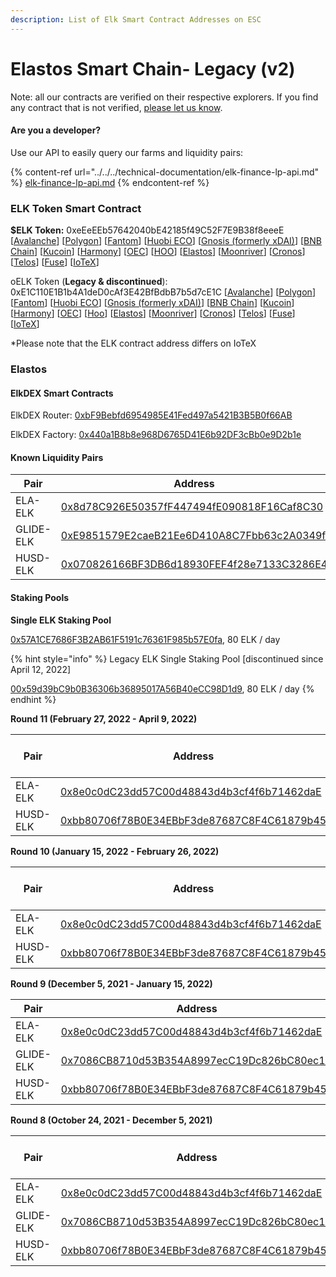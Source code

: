 ```yaml
---
description: List of Elk Smart Contract Addresses on ESC
---
```


# Elastos Smart Chain- Legacy (v2)

Note: all our contracts are verified on their respective explorers. If you find any contract that is not verified, [please let us know](mailto:hello@elk.finance).

#### Are you a developer?

Use our API to easily query our farms and liquidity pairs:

{% content-ref url="../../../technical-documentation/elk-finance-lp-api.md" %}
[elk-finance-lp-api.md](../../../technical-documentation/elk-finance-lp-api.md)
{% endcontent-ref %}

### ELK Token Smart Contract

**$ELK Token:** 0xeEeEEb57642040bE42185f49C52F7E9B38f8eeeE \[[Avalanche](https://snowscan.xyz/token/0xeeeeeb57642040be42185f49c52f7e9b38f8eeee)] \[[Polygon](https://polygonscan.com/token/0xeEeEEb57642040bE42185f49C52F7E9B38f8eeeE)] \[[Fantom](https://ftmscan.com/token/0xeEeEEb57642040bE42185f49C52F7E9B38f8eeeE)] \[[Huobi ECO](https://hecoinfo.com/token/0xeEeEEb57642040bE42185f49C52F7E9B38f8eeeE)] \[[Gnosis (formerly xDAI)](https://blockscout.com/xdai/mainnet/token/0xeEeEEb57642040bE42185f49C52F7E9B38f8eeeE/token-transfers)] \[[BNB Chain](https://bscscan.com/token/0xeEeEEb57642040bE42185f49C52F7E9B38f8eeeE)] \[[Kucoin](https://explorer.kcc.io/en/token/0xeeeeeb57642040be42185f49c52f7e9b38f8eeee)] \[[Harmony](https://explorer.harmony.one/address/0xeEeEEb57642040bE42185f49C52F7E9B38f8eeeE)] \[[OEC](https://www.oklink.com/en/okc/address/0xeeeeeb57642040be42185f49c52f7e9b38f8eeee)] \[[HOO](https://hooscan.com/token/0xeEeEEb57642040bE42185f49C52F7E9B38f8eeeE)] \[[Elastos](https://esc.elastos.io/token/0xeEeEEb57642040bE42185f49C52F7E9B38f8eeeE/token-transfers)] \[[Moonriver](https://blockscout.moonriver.moonbeam.network/token/0xeEeEEb57642040bE42185f49C52F7E9B38f8eeeE/token-transfers)] \[[Cronos](https://cronos.org/explorer/token/0xeEeEEb57642040bE42185f49C52F7E9B38f8eeeE/token-transfers)] \[[Telos](https://www.teloscan.io/address/0xeeeeeb57642040be42185f49c52f7e9b38f8eeee)] \[[Fuse](https://explorer.fuse.io/token/0xeEeEEb57642040bE42185f49C52F7E9B38f8eeeE/token-transfers)] \[[IoTeX](https://iotexscout.io/address/0xeEeEEb57642040bE42185f49C52F7E9B38f8eeeE)]



oELK Token (**Legacy & discontinued**): 0xE1C110E1B1b4A1deD0cAf3E42BfBdbB7b5d7cE1C \[[Avalanche](https://cchain.explorer.avax.network/address/0xE1C110E1B1b4A1deD0cAf3E42BfBdbB7b5d7cE1C)] \[[Polygon](https://polygonscan.com/address/0xE1C110E1B1b4A1deD0cAf3E42BfBdbB7b5d7cE1C)] \[[Fantom](https://ftmscan.com/address/0xE1C110E1B1b4A1deD0cAf3E42BfBdbB7b5d7cE1C)] \[[Huobi ECO](https://hecoinfo.com/address/0xE1C110E1B1b4A1deD0cAf3E42BfBdbB7b5d7cE1C)] \[[Gnosis (formerly xDAI)](https://blockscout.com/xdai/mainnet/address/0xE1C110E1B1b4A1deD0cAf3E42BfBdbB7b5d7cE1C)] \[[BNB Chain](https://bscscan.com/address/0xE1C110E1B1b4A1deD0cAf3E42BfBdbB7b5d7cE1C)] \[[Kucoin](https://explorer.kcc.io/address/0xE1C110E1B1b4A1deD0cAf3E42BfBdbB7b5d7cE1C)] \[[Harmony](https://explorer.harmony.one/address/0xE1C110E1B1b4A1deD0cAf3E42BfBdbB7b5d7cE1C)] \[[OEC](https://www.oklink.com/okexchain/address/0xE1C110E1B1b4A1deD0cAf3E42BfBdbB7b5d7cE1C)] \[[Hoo](https://hooscan.com/address/0xE1C110E1B1b4A1deD0cAf3E42BfBdbB7b5d7cE1C)] \[[Elastos](https://esc.elastos.io/address/0xE1C110E1B1b4A1deD0cAf3E42BfBdbB7b5d7cE1C)] \[[Moonriver](https://blockscout.moonriver.moonbeam.network/address/0xE1C110E1B1b4A1deD0cAf3E42BfBdbB7b5d7cE1C)] \[[Cronos](https://cronos.crypto.org/explorer/address/0xE1C110E1B1b4A1deD0cAf3E42BfBdbB7b5d7cE1C/transactions)] \[[Telos](https://www.teloscan.io/evm/address/0xE1C110E1B1b4A1deD0cAf3E42BfBdbB7b5d7cE1C)] \[[Fuse](https://explorer.fuse.io/address/0xE1C110E1B1b4A1deD0cAf3E42BfBdbB7b5d7cE1C/transactions)] \[[IoTeX](https://iotexscout.io/address/0xe1cE1c0fa22EC693bAca6F5076bcdC4D0183DE1C)]

\*Please note that the ELK contract address differs on IoTeX

### Elastos

#### ElkDEX Smart Contracts

ElkDEX Router: [0xbF9Bebfd6954985E41Fed497a5421B3B5B0f66AB](https://esc.elastos.io/address/0xbF9Bebfd6954985E41Fed497a5421B3B5B0f66AB/transactions)

ElkDEX Factory: [0x440a1B8b8e968D6765D41E6b92DF3cBb0e9D2b1e](https://esc.elastos.io/address/0x440a1B8b8e968D6765D41E6b92DF3cBb0e9D2b1e/transactions)

#### Known Liquidity Pairs

<table><thead><tr><th width="379">Pair</th><th>Address</th></tr></thead><tbody><tr><td>ELA-ELK</td><td><a href="https://eth.elastos.io/address/0x8d78C926E50357fF447494fE090818F16Caf8C30/transactions">0x8d78C926E50357fF447494fE090818F16Caf8C30</a></td></tr><tr><td>GLIDE-ELK</td><td><a href="https://esc.elastos.io/address/0xE9851579E2caeB21Ee6D410A8C7Fbb63c2A0349f/transactions">0xE9851579E2caeB21Ee6D410A8C7Fbb63c2A0349f</a></td></tr><tr><td>HUSD-ELK</td><td><a href="https://eth.elastos.io/address/0x070826166BF3DB6d18930FEF4f28e7133C3286E4/transactions">0x070826166BF3DB6d18930FEF4f28e7133C3286E4</a></td></tr></tbody></table>

#### Staking Pools

**Single ELK Staking Pool**

[0x57A1CE7686F3B2AB61F5191c76361F985b57E0fa](https://esc.elastos.io/address/0x57A1CE7686F3B2AB61F5191c76361F985b57E0fa/transactions), 80 ELK / day

{% hint style="info" %}
Legacy ELK Single Staking Pool \[discontinued since April 12, 2022]

[0](https://www.oklink.com/okexchain/address/0x1e0C4867253698355d0689567D2F7968542e6e9f)[0x59d39bC9b0B36306b36895017A56B40eCC98D1d9](https://esc.elastos.io/address/0x59d39bC9b0B36306b36895017A56B40eCC98D1d9/transactions), 80 ELK / day
{% endhint %}

**Round 11 (February 27, 2022 - April 9, 2022)**

| Pair     | Address                                                                                                                 | ELK / day |
| -------- | ----------------------------------------------------------------------------------------------------------------------- | --------- |
| ELA-ELK  | [0x8e0c0dC23dd57C00d48843d4b3cf4f6b71462daE](https://esc.elastos.io/address/0x8e0c0dC23dd57C00d48843d4b3cf4f6b71462daE) | 500       |
| HUSD-ELK | [0xbb80706f78B0E34EBbF3de87687C8F4C61879b45](https://esc.elastos.io/address/0xbb80706f78B0E34EBbF3de87687C8F4C61879b45) | 50        |

**Round 10 (January 15, 2022 - February 26, 2022)**

| Pair     | Address                                                                                                                 | ELK / day |
| -------- | ----------------------------------------------------------------------------------------------------------------------- | --------- |
| ELA-ELK  | [0x8e0c0dC23dd57C00d48843d4b3cf4f6b71462daE](https://esc.elastos.io/address/0x8e0c0dC23dd57C00d48843d4b3cf4f6b71462daE) | 450       |
| HUSD-ELK | [0xbb80706f78B0E34EBbF3de87687C8F4C61879b45](https://esc.elastos.io/address/0xbb80706f78B0E34EBbF3de87687C8F4C61879b45) | 100       |

**Round 9 (December 5, 2021 - January 15, 2022)**

| Pair      | Address                                                                                                                              | ELK / day     |
| --------- | ------------------------------------------------------------------------------------------------------------------------------------ | ------------- |
| ELA-ELK   | [0x8e0c0dC23dd57C00d48843d4b3cf4f6b71462daE](https://esc.elastos.io/address/0x8e0c0dC23dd57C00d48843d4b3cf4f6b71462daE)              | 450 (BOOSTED) |
| GLIDE-ELK | [0x7086CB8710d53B354A8997ecC19Dc826bC80ec1C](https://esc.elastos.io/address/0x7086CB8710d53B354A8997ecC19Dc826bC80ec1C/transactions) | 150           |
| HUSD-ELK  | [0xbb80706f78B0E34EBbF3de87687C8F4C61879b45](https://esc.elastos.io/address/0xbb80706f78B0E34EBbF3de87687C8F4C61879b45)              | 100           |

**Round 8 (October 24, 2021 - December 5, 2021)**

| Pair      | Address                                                                                                                              | ELK / day |
| --------- | ------------------------------------------------------------------------------------------------------------------------------------ | --------- |
| ELA-ELK   | [0x8e0c0dC23dd57C00d48843d4b3cf4f6b71462daE](https://esc.elastos.io/address/0x8e0c0dC23dd57C00d48843d4b3cf4f6b71462daE)              | 450       |
| GLIDE-ELK | [0x7086CB8710d53B354A8997ecC19Dc826bC80ec1C](https://esc.elastos.io/address/0x7086CB8710d53B354A8997ecC19Dc826bC80ec1C/transactions) | 150       |
| HUSD-ELK  | [0xbb80706f78B0E34EBbF3de87687C8F4C61879b45](https://esc.elastos.io/address/0xbb80706f78B0E34EBbF3de87687C8F4C61879b45)              | 100       |
